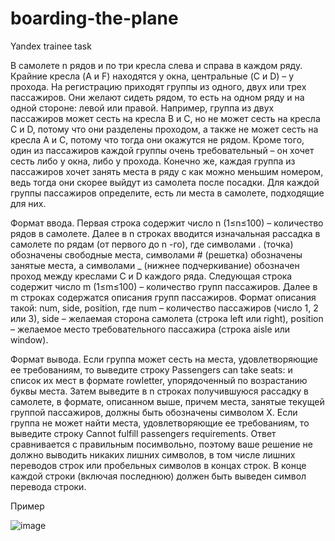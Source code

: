 # boarding-the-plane
Yandex trainee task

В самолете n рядов и по три кресла слева и справа в каждом ряду. Крайние кресла (A и F) находятся у окна, центральные (C и D) – у прохода. На регистрацию приходят группы из одного, двух или трех пассажиров. Они желают сидеть рядом, то есть на одном ряду и на одной стороне: левой или правой. Например, группа из двух пассажиров может сесть на кресла B и C, но не может сесть на кресла C и D, потому что они разделены проходом, а также не может сесть на кресла A и C, потому что тогда они окажутся не рядом. Кроме того, один из пассажиров каждой группы очень требовательный – он хочет сесть либо у окна, либо у прохода. Конечно же, каждая группа из пассажиров хочет занять места в ряду с как можно меньшим номером, ведь тогда они скорее выйдут из самолета после посадки. Для каждой группы пассажиров определите, есть ли места в самолете, подходящие для них.

Формат ввода.
Первая строка содержит число n (1≤n≤100) – количество рядов в самолете. Далее в n строках вводится изначальная рассадка в самолете по рядам (от первого до n
-го), где символами . (точка) обозначены свободные места, символами # (решетка) обозначены занятые места, а символами _ (нижнее подчеркивание) обозначен проход между креслами C и D каждого ряда.
Следующая строка содержит число m (1≤m≤100) – количество групп пассажиров. Далее в m строках содержатся описания групп пассажиров. Формат описания такой: num, side, position, где num – количество пассажиров (число 1, 2 или 3), side – желаемая сторона самолета (строка left или right), position – желаемое место требовательного пассажира (строка aisle или window).

Формат вывода.
Если группа может сесть на места, удовлетворяющие ее требованиям, то выведите строку Passengers can take seats: и список их мест в формате rowletter, упорядоченный по возрастанию буквы места. Затем выведите в n строках получившуюся рассадку в самолете, в формате, описанном выше, причем места, занятые текущей группой пассажиров, должны быть обозначены символом X.
Если группа не может найти места, удовлетворяющие ее требованиям, то выведите строку Cannot fulfill passengers requirements.
Ответ сравнивается с правильным посимвольно, поэтому ваше решение не должно выводить никаких лишних символов, в том числе лишних переводов строк или пробельных символов в концах строк. В конце каждой строки (включая последнюю) должен быть выведен символ перевода строки.

Пример

![image](https://user-images.githubusercontent.com/99408107/177983561-edab165a-88f3-4d83-af6b-91b2ae44bf5d.png)
